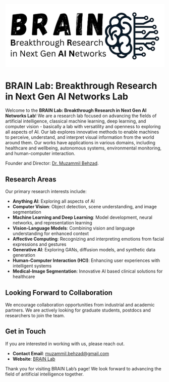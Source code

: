 ![](BRAINLab.png)
<h1>BRAIN Lab: Breakthrough Research in Next Gen AI Networks Lab</h1>

<p>Welcome to the <strong>BRAIN Lab: Breakthrough Research in Next Gen AI Networks Lab</strong>! We are a research lab focused on advancing the fields of artificial intelligence, classical machine learning, deep learning, and computer vision - basically a lab with versatility and openness to exploring all aspects of AI. Our lab explores innovative methods to enable machines to perceive, understand, and interpret visual information from the world around them. Our works have applications in various domains, including healthcare and wellbeing, autonomous systems, environmental monitoring, and human-computer interaction.</p>

Founder and Director: <a href="https://www.muzammilbehzad.com/">Dr. Muzammil Behzad</a>.



<h2>Research Areas</h2>

<p>Our primary research interests include:</p>
<ul>
  <li><strong>Anything AI</strong>: Exploring all aspects of AI</li>
  <li><strong>Computer Vision</strong>: Object detection, scene understanding, and image segmentation</li>
  <li><strong>Machine Learning and Deep Learning</strong>: Model development, neural networks, and representation learning</li>
  <li><strong>Vision-Language Models</strong>: Combining vision and language understanding for enhanced context</li>
  <li><strong>Affective Computing</strong>: Recognizing and interpreting emotions from facial expressions and gestures</li>
  <li><strong>Generative AI</strong>: Exploring GANs, diffusion models, and synthetic data generation</li>
  <li><strong>Human-Computer Interaction (HCI)</strong>: Enhancing user experiences with intelligent systems</li>
  <li><strong>Medical-Image Segmentation</strong>: Innovative AI based clinical solutions for healthcare</li>
</ul>



<h2>Looking Forward to Collaboration </h2>

<p>We encourage collaboration opportunities from industrial and academic partners. We are actively looking for graduate students, postdocs and researchers to join the team.

<h2>Get in Touch</h2>

<p>If you are interested in working with us, please reach out.</p>

<ul>
  <li><strong>Contact Email</strong>: <a href="mailto:muzammil.behzad@gmail.com">muzammil.behzad@gmail.com</a></li>
  <li><strong>Website</strong>: <a href="https://github.com/BRAIN-Lab-AI">BRAIN Lab</a></li>
</ul>

Thank you for visiting BRAIN Lab’s page! We look forward to advancing the field of aritificial intelligence together.</p>
